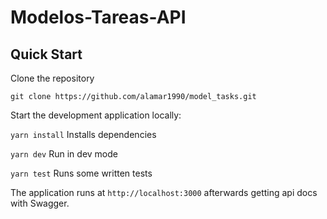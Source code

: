 Modelos-Tareas-API
==========

Quick Start
------------

Clone the repository

`git clone https://github.com/alamar1990/model_tasks.git`

Start the development application locally:

`yarn install` Installs dependencies

`yarn dev` Run in dev mode

`yarn test` Runs some written tests

The application runs at `http://localhost:3000` afterwards getting api docs with Swagger.

